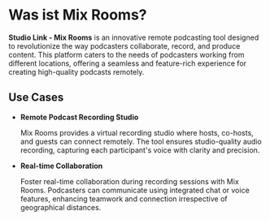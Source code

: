 # Was ist Mix Rooms?

**Studio Link - Mix Rooms** is an innovative remote podcasting tool designed to revolutionize the way podcasters collaborate, record, and produce content. This platform caters to the needs of podcasters working from different locations, offering a seamless and feature-rich experience for creating high-quality podcasts remotely.

## Use Cases

- **Remote Podcast Recording Studio**

  Mix Rooms provides a virtual recording studio where hosts, co-hosts, and guests can connect remotely. The tool ensures studio-quality audio recording, capturing each participant's voice with clarity and precision.

- **Real-time Collaboration**

  Foster real-time collaboration during recording sessions with Mix Rooms. 
  Podcasters can communicate using integrated chat or voice features, enhancing teamwork and connection irrespective of geographical distances.

